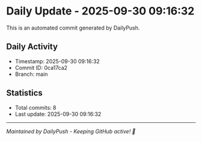 # Daily Update - 2025-09-30 09:16:32

This is an automated commit generated by DailyPush.

## Daily Activity
- Timestamp: 2025-09-30 09:16:32
- Commit ID: 0ca17ca2
- Branch: main

## Statistics
- Total commits: 8
- Last update: 2025-09-30 09:16:32

---
*Maintained by DailyPush - Keeping GitHub active! 🚀*
